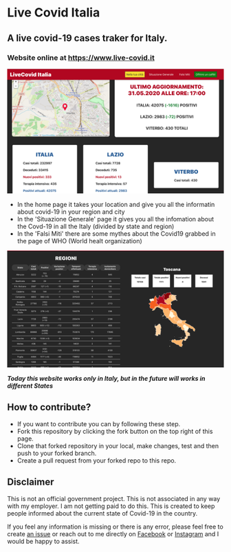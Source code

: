 # Live Covid Italia 
## A live covid-19 cases traker for Italy.

### Website online at https://www.live-covid.it

![schermata Home](fotoMark1.png)

- In the home page it takes your location and give you all the informatin about covid-19 in your region and city
- In the 'Situazione Generale' page it gives you all the infomation about the Covd-19 in all the Italy (divided by state and region)
- In the 'Falsi Miti' there are some mythes about the Covid19  grabbed in the page of WHO (World healt organization)

![schermata Situazione Generale](fotoMark2.png)


***Today this website works only in Italy, but in the future will works in different States***

## How to contribute?
- If you want to contribute you can by following these step.
- Fork this repository by clicking the fork button on the top right of this page.
- Clone that forked repository in your local, make changes, test and then push to your forked branch.
- Create a pull request from your forked repo to this repo.

## Disclaimer
This is not an official government project. This is not associated in any way with my employer. I am not getting paid to do this. This is created to keep people informed about the current state of Covid-19 in the country.

If you feel any information is missing or there is any error, please feel free to create [ an issue](https://github.com/Quoll905/liveCovid/issues/new) or reach out to me directly on [Facebook](https://www.facebook.com/marco.marazzi.359) or [Instagram](https://www.instagram.com/marco.marazzi/) and I would be happy to assist.